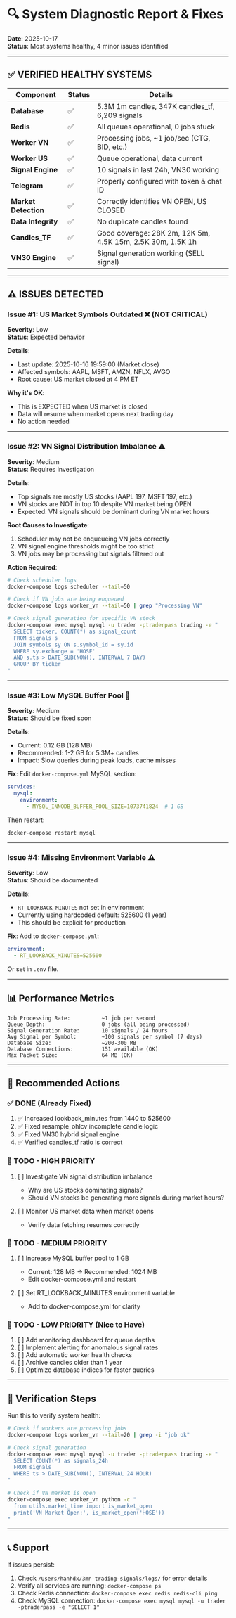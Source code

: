 # 🔍 System Diagnostic Report & Fixes
**Date**: 2025-10-17  
**Status**: Most systems healthy, 4 minor issues identified

---

## ✅ VERIFIED HEALTHY SYSTEMS

| Component | Status | Details |
|-----------|--------|---------|
| **Database** | ✅ | 5.3M 1m candles, 347K candles_tf, 6,209 signals |
| **Redis** | ✅ | All queues operational, 0 jobs stuck |
| **Worker VN** | ✅ | Processing jobs, ~1 job/sec (CTG, BID, etc.) |
| **Worker US** | ✅ | Queue operational, data current |
| **Signal Engine** | ✅ | 10 signals in last 24h, VN30 working |
| **Telegram** | ✅ | Properly configured with token & chat ID |
| **Market Detection** | ✅ | Correctly identifies VN OPEN, US CLOSED |
| **Data Integrity** | ✅ | No duplicate candles found |
| **Candles_TF** | ✅ | Good coverage: 28K 2m, 12K 5m, 4.5K 15m, 2.5K 30m, 1.5K 1h |
| **VN30 Engine** | ✅ | Signal generation working (SELL signal) |

---

## ⚠️ ISSUES DETECTED

### Issue #1: US Market Symbols Outdated ❌ (NOT CRITICAL)
**Severity**: Low  
**Status**: Expected behavior

**Details**:
- Last update: 2025-10-16 19:59:00 (Market close)
- Affected symbols: AAPL, MSFT, AMZN, NFLX, AVGO
- Root cause: US market closed at 4 PM ET

**Why it's OK**:
- This is EXPECTED when US market is closed
- Data will resume when market opens next trading day
- No action needed

---

### Issue #2: VN Signal Distribution Imbalance ⚠️
**Severity**: Medium  
**Status**: Requires investigation

**Details**:
- Top signals are mostly US stocks (AAPL 197, MSFT 197, etc.)
- VN stocks are NOT in top 10 despite VN market being OPEN
- Expected: VN signals should be dominant during VN market hours

**Root Causes to Investigate**:
1. Scheduler may not be enqueueing VN jobs correctly
2. VN signal engine thresholds might be too strict
3. VN jobs may be processing but signals filtered out

**Action Required**:
```bash
# Check scheduler logs
docker-compose logs scheduler --tail=50

# Check if VN jobs are being enqueued
docker-compose logs worker_vn --tail=50 | grep "Processing VN"

# Check signal generation for specific VN stock
docker-compose exec mysql mysql -u trader -ptraderpass trading -e "
  SELECT ticker, COUNT(*) as signal_count 
  FROM signals s
  JOIN symbols sy ON s.symbol_id = sy.id
  WHERE sy.exchange = 'HOSE'
  AND s.ts > DATE_SUB(NOW(), INTERVAL 7 DAY)
  GROUP BY ticker
"
```

---

### Issue #3: Low MySQL Buffer Pool 🔴
**Severity**: Medium  
**Status**: Should be fixed soon

**Details**:
- Current: 0.12 GB (128 MB)
- Recommended: 1-2 GB for 5.3M+ candles
- Impact: Slow queries during peak loads, cache misses

**Fix**:
Edit `docker-compose.yml` MySQL section:
```yaml
services:
  mysql:
    environment:
      - MYSQL_INNODB_BUFFER_POOL_SIZE=1073741824  # 1 GB
```

Then restart:
```bash
docker-compose restart mysql
```

---

### Issue #4: Missing Environment Variable ⚠️
**Severity**: Low  
**Status**: Should be documented

**Details**:
- `RT_LOOKBACK_MINUTES` not set in environment
- Currently using hardcoded default: 525600 (1 year)
- This should be explicit for production

**Fix**:
Add to `docker-compose.yml`:
```yaml
environment:
  - RT_LOOKBACK_MINUTES=525600
```

Or set in `.env` file.

---

## 📊 Performance Metrics

```
Job Processing Rate:          ~1 job per second
Queue Depth:                  0 jobs (all being processed)
Signal Generation Rate:       10 signals / 24 hours
Avg Signal per Symbol:        ~100 signals per symbol (7 days)
Database Size:                ~200-300 MB
Database Connections:         151 available (OK)
Max Packet Size:              64 MB (OK)
```

---

## 🔧 Recommended Actions

### ✅ DONE (Already Fixed)
1. ✅ Increased lookback_minutes from 1440 to 525600
2. ✅ Fixed resample_ohlcv incomplete candle logic
3. ✅ Fixed VN30 hybrid signal engine
4. ✅ Verified candles_tf ratio is correct

### 📝 TODO - HIGH PRIORITY
1. [ ] Investigate VN signal distribution imbalance
   - Why are US stocks dominating signals?
   - Should VN stocks be generating more signals during market hours?

2. [ ] Monitor US market data when market opens
   - Verify data fetching resumes correctly

### 📝 TODO - MEDIUM PRIORITY  
1. [ ] Increase MySQL buffer pool to 1 GB
   - Current: 128 MB → Recommended: 1024 MB
   - Edit docker-compose.yml and restart

2. [ ] Set RT_LOOKBACK_MINUTES environment variable
   - Add to docker-compose.yml for clarity

### 📝 TODO - LOW PRIORITY (Nice to Have)
1. [ ] Add monitoring dashboard for queue depths
2. [ ] Implement alerting for anomalous signal rates
3. [ ] Add automatic worker health checks
4. [ ] Archive candles older than 1 year
5. [ ] Optimize database indices for faster queries

---

## 🚀 Verification Steps

Run this to verify system health:

```bash
# Check if workers are processing jobs
docker-compose logs worker_vn --tail=20 | grep -i "job ok"

# Check signal generation
docker-compose exec mysql mysql -u trader -ptraderpass trading -e "
  SELECT COUNT(*) as signals_24h 
  FROM signals 
  WHERE ts > DATE_SUB(NOW(), INTERVAL 24 HOUR)
"

# Check if VN market is open
docker-compose exec worker_vn python -c "
  from utils.market_time import is_market_open
  print('VN Market Open:', is_market_open('HOSE'))
"
```

---

## 📞 Support

If issues persist:
1. Check `/Users/hanhdx/3mn-trading-signals/logs/` for error details
2. Verify all services are running: `docker-compose ps`
3. Check Redis connection: `docker-compose exec redis redis-cli ping`
4. Check MySQL connection: `docker-compose exec mysql mysql -u trader -ptraderpass -e "SELECT 1"`

